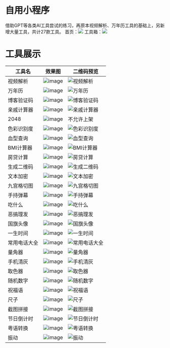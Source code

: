 # 自用小程序
借助GPT等各类AI工具尝试的练习，再原本视频解析、万年历工具的基础上，另新增大量工具，共计27款工具。
首页：![](https://github.com/user-attachments/assets/78397803-6ee4-47fd-b88f-0a530d1dc2ad)
工具箱：![](https://github.com/user-attachments/assets/0b6ac010-753b-4825-95b1-bf63ee74a37e)


# 工具展示

| 工具名       | 效果图   | 二维码预览   |
|--------------|-----------|-----------|
| 视频解析  | ![image](https://github.com/user-attachments/assets/020d47f1-263c-4f97-97a1-e594a69f8f7c)  | ![视频解析](https://github.com/user-attachments/assets/763cffc8-c07e-46fc-8427-147c733c798a) |
| 万年历  | ![image](https://github.com/user-attachments/assets/31341133-e1e0-4771-a565-bb58ac78e8da)  | ![万年历](https://github.com/user-attachments/assets/b145823b-0f7d-447c-bd42-4184b00b9a6c) |
| 博客验证码  | ![image](https://github.com/user-attachments/assets/b7476e8f-1fe7-4f19-a235-eba218428d56)  |![博客验证码](https://github.com/user-attachments/assets/1a271965-bde9-4902-8d17-a67f0d7617de)|
| 亲戚计算器   | ![image](https://github.com/user-attachments/assets/a2548430-e649-4a42-bdbc-77098b17a6a8)   |  ![亲戚计算器](https://github.com/user-attachments/assets/e5d6d85e-6953-460c-a18f-9a805c0d12dd) |
| 2048         | ![image](https://github.com/user-attachments/assets/b5956b11-d333-4b69-8114-2eb998dfc078)    |  不允许上架 |
| 色彩识别度   |  ![image](https://github.com/user-attachments/assets/e7b619d3-29cc-4dab-99ba-f6d97761a4e6)    |![色彩识别度](https://github.com/user-attachments/assets/a356304c-2304-4f3b-ad36-54bd121c40ee)|
| 血型查询     | ![image](https://github.com/user-attachments/assets/e83f9f47-d99a-4a4f-887b-0aab1179d5b1)   | ![血型查询](https://github.com/user-attachments/assets/db0f28b8-a622-40d5-a736-f07ad1d368ac) | 
| BMI计算器    |![image](https://github.com/user-attachments/assets/9f73f086-e290-4b8b-b7f9-b4d567e5f9de)    |  ![BMI计算器](https://github.com/user-attachments/assets/a82b81e6-8902-4c09-8d94-99c735e2aae9)  | 
| 房贷计算     | ![image](https://github.com/user-attachments/assets/31903b24-ad51-4650-a10f-ffb8adcfa68e)   |  ![房贷计算](https://github.com/user-attachments/assets/5bcca356-8f7b-4d0b-af13-c30554fcc4e1) | 
| 生成二维码   | ![image](https://github.com/user-attachments/assets/3c01403e-3335-49aa-a67f-9bdf1ce0f889)   |  ![生成二维码](https://github.com/user-attachments/assets/b5bf09d3-690e-4815-adaa-13e66ce88a87)  | 
| 文本加密     |![image](https://github.com/user-attachments/assets/f3cf9c9d-f237-49e9-bb3c-528c2e0a01b7)    |  ![文本加密](https://github.com/user-attachments/assets/85ee172f-a0ec-4494-898d-ea94a3d66b2d) | 
| 九宫格切图   | ![image](https://github.com/user-attachments/assets/0bf29baf-381a-4a89-8ab1-54ad187612cd)    |  ![九宫格切图](https://github.com/user-attachments/assets/749edb4e-26ce-4f5a-a275-0f36df4b441b)  | 
| 手持弹幕     | ![image](https://github.com/user-attachments/assets/17685784-c9b5-4d9f-8d68-23395ef7c49d)   |   ![手持弹幕](https://github.com/user-attachments/assets/699acda5-d89b-4148-870f-55c455364786) | 
| 吃什么       | ![image](https://github.com/user-attachments/assets/41c8be6c-cc76-4276-99b2-7e23d78b0eb1)  |  ![吃什么](https://github.com/user-attachments/assets/a6c90484-8837-4856-965c-53596f3149d5)  | 
| 恶搞理发     | ![image](https://github.com/user-attachments/assets/81e4dc3f-9b2a-43c2-b0ab-0dbbf6f911ec)  |  ![恶搞理发](https://github.com/user-attachments/assets/3ec846c7-34f4-4eca-be19-2cd5cc486129) | 
| 国旗头像     |![image](https://github.com/user-attachments/assets/db0f4591-40bb-4dbc-b183-0e154bf4aad4)   |   ![国旗头像](https://github.com/user-attachments/assets/23501ee1-3bdb-4163-b3dc-799397990134) | 
| 一生时间     | ![image](https://github.com/user-attachments/assets/3d031cd2-4f47-472c-8472-78e71ac7a7b8) |  ![一生时间](https://github.com/user-attachments/assets/9e1964ca-a5bb-4d0a-8e82-da71a789acdf) | 
| 常用电话大全 | ![image](https://github.com/user-attachments/assets/419f6145-5259-4bab-871a-fb2a340a1c35)|  ![常用电话大全](https://github.com/user-attachments/assets/9d8f4505-dc7b-4086-b1a8-33b87710f883) | 
| 量角器       | ![image](https://github.com/user-attachments/assets/09ff6b44-47c2-45f3-82e2-97e0c46d28d8)  |  ![量角器](https://github.com/user-attachments/assets/60b16791-f804-429f-9d3a-03f726bb2714) | 
| 手机清灰     | ![image](https://github.com/user-attachments/assets/99aa0ac1-cbfa-4bbd-8bed-aa09a3189f7b) |  ![手机清灰](https://github.com/user-attachments/assets/2d03232c-214c-4ddc-b679-ca4b280a5792) | 
| 取色器       | ![image](https://github.com/user-attachments/assets/0d9ec5ca-75df-47e3-b5df-b0d243e89e93)|  ![取色器](https://github.com/user-attachments/assets/07a14ad9-4163-4ff5-bd19-4ce30b4c9a6d) | 
| 随机数字     | ![image](https://github.com/user-attachments/assets/957367b2-c24a-4101-8d94-39530a7220ca)|  ![随机数字](https://github.com/user-attachments/assets/ac545123-685c-4e9b-b9cc-bc9af0681114)  | 
| 祝福语       | ![image](https://github.com/user-attachments/assets/e95ff9dc-21f4-40a9-a0ac-8f0c5872208d)  |  ![祝福语](https://github.com/user-attachments/assets/4b312822-e97a-4045-aada-2fb54f8c8ee1) | 
| 尺子         | ![image](https://github.com/user-attachments/assets/da663e8d-b8c7-4163-bbb1-6f01efc4bc31)  |  ![尺子](https://github.com/user-attachments/assets/8f64fdfa-7ec9-45ca-8a46-9fd852d78d86) | 
| 截图拼接     | ![image](https://github.com/user-attachments/assets/b4652db7-149c-44fb-b81e-b0828ddcd45f) |  ![截图拼接](https://github.com/user-attachments/assets/a714cedf-2643-4ee1-abac-c8a9ce1ded59)  | 
| 节日倒计时   | ![image](https://github.com/user-attachments/assets/a849d827-0399-482e-a1b4-2dfcd9e9d916)  |   ![节日倒计时](https://github.com/user-attachments/assets/72913263-d840-436e-aabf-df7e2a647df2) | 
| 粤语转换     | ![image](https://github.com/user-attachments/assets/b51b54fc-1d7d-4981-ae05-88b0f97f2775)  |  ![粤语转换](https://github.com/user-attachments/assets/57a43652-b505-4ece-b5a9-a33d64017851) | 
| 振动         | ![image](https://github.com/user-attachments/assets/67eced68-4013-4d43-b8a1-2dc1d66a2eda)   |  ![振动](https://github.com/user-attachments/assets/7cef921b-0619-4496-9da8-cb919d3f37ca) | 

